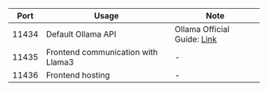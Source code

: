 | Port  | Usage                        | Note                                                                 |
|-------|------------------------------|----------------------------------------------------------------------|
| 11434 | Default Ollama API            | Ollama Official Guide: [Link](https://github.com/ollama/ollama/blob/main/docs/api.md) |
| 11435 | Frontend communication with Llama3 | -                                                                    |
| 11436 | Frontend hosting              | -                                                                    |
